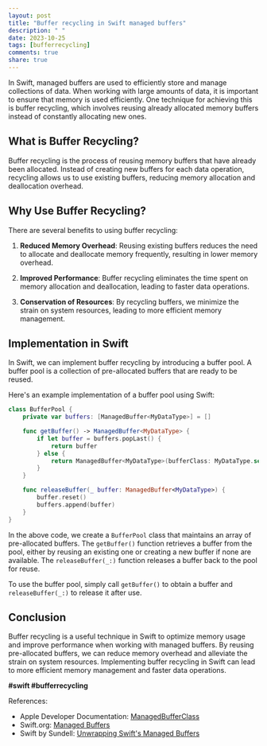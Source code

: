```yaml
---
layout: post
title: "Buffer recycling in Swift managed buffers"
description: " "
date: 2023-10-25
tags: [bufferrecycling]
comments: true
share: true
---
```


In Swift, managed buffers are used to efficiently store and manage collections of data. When working with large amounts of data, it is important to ensure that memory is used efficiently. One technique for achieving this is buffer recycling, which involves reusing already allocated memory buffers instead of constantly allocating new ones.

## What is Buffer Recycling?

Buffer recycling is the process of reusing memory buffers that have already been allocated. Instead of creating new buffers for each data operation, recycling allows us to use existing buffers, reducing memory allocation and deallocation overhead.

## Why Use Buffer Recycling?

There are several benefits to using buffer recycling:

1. **Reduced Memory Overhead**: Reusing existing buffers reduces the need to allocate and deallocate memory frequently, resulting in lower memory overhead.

2. **Improved Performance**: Buffer recycling eliminates the time spent on memory allocation and deallocation, leading to faster data operations.

3. **Conservation of Resources**: By recycling buffers, we minimize the strain on system resources, leading to more efficient memory management.

## Implementation in Swift

In Swift, we can implement buffer recycling by introducing a buffer pool. A buffer pool is a collection of pre-allocated buffers that are ready to be reused.

Here's an example implementation of a buffer pool using Swift:

```swift
class BufferPool {
    private var buffers: [ManagedBuffer<MyDataType>] = []

    func getBuffer() -> ManagedBuffer<MyDataType> {
        if let buffer = buffers.popLast() {
            return buffer
        } else {
            return ManagedBuffer<MyDataType>(bufferClass: MyDataType.self, minimumCapacity: 32)
        }
    }

    func releaseBuffer(_ buffer: ManagedBuffer<MyDataType>) {
        buffer.reset()
        buffers.append(buffer)
    }
}
```

In the above code, we create a `BufferPool` class that maintains an array of pre-allocated buffers. The `getBuffer()` function retrieves a buffer from the pool, either by reusing an existing one or creating a new buffer if none are available. The `releaseBuffer(_:)` function releases a buffer back to the pool for reuse.

To use the buffer pool, simply call `getBuffer()` to obtain a buffer and `releaseBuffer(_:)` to release it after use.

## Conclusion

Buffer recycling is a useful technique in Swift to optimize memory usage and improve performance when working with managed buffers. By reusing pre-allocated buffers, we can reduce memory overhead and alleviate the strain on system resources. Implementing buffer recycling in Swift can lead to more efficient memory management and faster data operations.

**#swift #bufferrecycling**

References:
- Apple Developer Documentation: [ManagedBufferClass](https://developer.apple.com/documentation/swift/managedbufferclass)
- Swift.org: [Managed Buffers](https://swift.org/blog/managed-buffers/)
- Swift by Sundell: [Unwrapping Swift's Managed Buffers](https://www.swiftbysundell.com/articles/unwrapping-swifts-managed-buffers/)